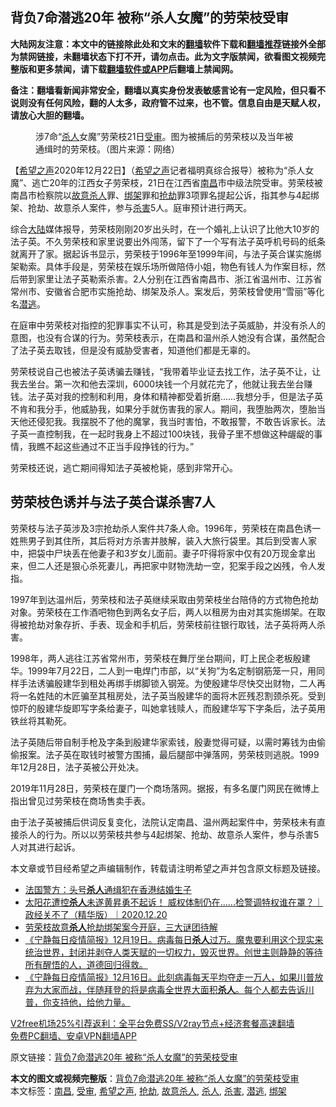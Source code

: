  <h2>背负7命潜逃20年 被称“杀人女魔”的劳荣枝受审</h2> <p class="notice"><b>大陆网友注意：本文中的链接除此处和文末的<a href="https://github.com/bannedbook/fanqiang" >翻墙</a>软件下载和<a href="https://github.com/killgcd/justmysocks/blob/master/README.md">翻墙推荐</a>链接外全部为禁网链接，未翻墙状态下打不开，请勿点击。此为文字版禁闻，欲看图文视频完整版和更多禁闻，请下载<a href="https://github.com/bannedbook/fanqiang">翻墙软件或APP</a>后翻墙上禁闻网。</p><p>备注：翻墙看新闻非常安全，翻墙以真实身份发表敏感言论有一定风险，但只看不说则没有任何风险，翻的人太多，政府管不过来，也不管。信息自由是天赋人权，请放心大胆的翻墙。</b></p>  <div class="entry"> <figure><figcaption>涉7命“<a href="https://www.bannedbook.org/bnews/tag/%E6%9D%80%E4%BA%BA/" class="st_tag internal_tag" rel="tag" title="标签 杀人 下的日志">杀人</a>女魔”劳荣枝21日<a href="https://www.bannedbook.org/bnews/tag/%E5%8F%97%E5%AE%A1/" class="st_tag internal_tag" rel="tag" title="标签 受审 下的日志">受审</a>。图为被捕后的劳荣枝以及当年被通缉时的劳荣枝。（图片来源：网络）</figcaption></figure> <p>【<span class='wp_keywordlink_affiliate'><a href="https://www.soundofhope.org" title="希望之声" target="_blank">希望之声</a></span>2020年12月22日】（<a href="https://www.bannedbook.org/bnews/tag/%e5%b8%8c%e6%9c%9b%e4%b9%8b%e5%a3%b0/" class="st_tag internal_tag" rel="tag" title="标签 希望之声 下的日志">希望之声</a>记者福明真综合报导）被称为“杀人女魔”、逃亡20年的江西女子劳荣枝，21日在江西省<a href="https://www.bannedbook.org/bnews/tag/%E5%8D%97%E6%98%8C/" class="st_tag internal_tag" rel="tag" title="标签 南昌 下的日志">南昌</a>市中级法院受审。劳荣枝被南昌市检察院以<a href="https://www.bannedbook.org/bnews/tag/%e6%95%85%e6%84%8f%e6%9d%80%e4%ba%ba/" class="st_tag internal_tag" rel="tag" title="标签 故意杀人 下的日志">故意杀人</a>罪、<a href="https://www.bannedbook.org/bnews/tag/%e7%bb%91%e6%9e%b6/" class="st_tag internal_tag" rel="tag" title="标签 绑架 下的日志">绑架</a>罪和<a href="https://www.bannedbook.org/bnews/tag/%e6%8a%a2%e5%8a%ab/" class="st_tag internal_tag" rel="tag" title="标签 抢劫 下的日志">抢劫</a>罪3项罪名提起公诉，指其参与4起绑架、抢劫、故意杀人案件，参与<a href="https://www.bannedbook.org/bnews/tag/%E6%9D%80%E5%AE%B3/" class="st_tag internal_tag" rel="tag" title="标签 杀害 下的日志">杀害</a>5人。庭审预计进行两天。</p> <p>综合<span class='wp_keywordlink_affiliate'><a href="https://www.bannedbook.org/" title="大陆" target="_blank">大陆</a></span>媒体报导，劳荣枝刚刚20岁出头时，在一个婚礼上认识了比他大10岁的法子英。不久劳荣枝和家里说要出外闯荡，留下了一个写有法子英呼机号码的纸条就离开了家。据起诉书显示，劳荣枝于1996年至1999年间，与法子英合谋实施绑架勒索。具体手段是，劳荣枝在娱乐场所做陪侍小姐，物色有钱人为作案目标，然后带到家里让法子英勒索杀害。2人分别在江西省南昌市、浙江省温州市、江苏省常州市、安徽省合肥市实施抢劫、绑架及杀人。案发后，劳荣枝曾使用“雪丽”等化名<a href="https://www.bannedbook.org/bnews/tag/%E6%BD%9C%E9%80%83/" class="st_tag internal_tag" rel="tag" title="标签 潜逃 下的日志">潜逃</a>。</p> <p>在庭审中劳荣枝对指控的犯罪事实不认可，称其是受到法子英威胁，并没有杀人的意图，也没有合谋的行为。劳荣枝表示，在南昌和温州杀人她没有合谋，虽然配合了法子英去取钱，但是没有威胁受害者，知道他们都是无辜的。</p>  <p>劳荣枝说自己也被法子英诱骗去赚钱，“我带着毕业证去找工作，法子英不让，让我去坐台。第一次和他去深圳，6000块钱一个月就花完了，他就让我去坐台赚钱。法子英对我的控制和利用，身体和精神都受着折磨&#8230;&#8230;我想分手，但是法子英不肯和我分手，他威胁我，如果分手就伤害我的家人。期间，我堕胎两次，堕胎当天他还侵犯我。我摆脱不了他的魔掌，我当时害怕，不敢报警，不敢告诉家长。法子英一直控制我，在一起时我身上不超过100块钱，我骨子里不想做这种龌龊的事情，我瞧不起这些通过不正当手段挣钱的行为。”</p> <p>劳荣枝还说，逃亡期间得知法子英被枪毙，感到非常开心。</p> <h2>劳荣枝色诱并与法子英合谋杀害7人</h2> <p>劳荣枝与法子英涉及3宗抢劫杀人案件共7条人命。1996年，劳荣枝在南昌色诱一姓熊男子到其住所，其后将对方杀害并肢解，装入大旅行袋里。其后到受害人家中，把袋中尸块丢在他妻子和3岁女儿面前。妻子吓得将家中仅有20万现金拿出来，但二人还是狠心杀死妻儿，再把家中财物洗劫一空，犯案手段之凶残，令人发指。</p>  <p>1997年到达温州后，劳荣枝和法子英继续采取由劳荣枝坐台陪侍的方式物色抢劫对象。劳荣枝在工作酒吧物色到两名女子后，两人以租房为由对其实施绑架。在取得被抢劫对象存折、手表、现金和手机后，劳荣枝前往银行取钱，法子英将两人杀害。</p> <p>1998年，两人逃往江苏省常州市，劳荣枝在舞厅坐台期间，盯上民企老板殷建华。1999年7月22日，二人到一电焊门市部，以“关狗”为名定制钢筋笼一只，用同样手法诱骗殷建华到租处再绑手绑脚锁入钢笼。为使殷建华尽快交出财物，二人再将一名姓陆的木匠骗至其租房处，法子英当殷建华的面将木匠残忍割颈杀死。受到惊吓的殷建华旋即写字条给妻子，叫她拿钱赎人，而殷建华写下字条后，法子英用铁丝将其勒死。</p> <p>法子英随后带自制手枪及字条到殷建华家索钱，殷妻觉得可疑，以需时筹钱为由偷偷报案。法子英在取钱时被警方围捕，最后腿部中弹落网，劳荣枝则逃脱。1999年12月28日，法子英被公开处决。</p>  <p>2019年11月28日，劳荣枝在厦门一个商场落网。据报，有多名厦门网民在微博上指出曾见过劳荣枝在商场售卖手表。</p> <p>由于法子英被捕后供词反复变化，法院认定南昌、温州两起案件中，劳荣枝未有直接杀人的行为。所以以劳荣枝共参与4起绑架、抢劫、故意杀人案件，参与杀害5人对其进行起诉。</p> <p>本文章或节目经希望之声编辑制作，转载请注明希望之声并包含原文标题及链接。</p>  <ul class='op-related-articles' title='相关阅读'> <li><a href='https://www.bannedbook.org/bnews/headline/20201221/1452353.html' target='_blank'>法国警方：头号<b>杀人</b>通缉犯在香港结婚生子</a></li> <li><a href='https://www.bannedbook.org/bnews/taiwannews/20201221/1452213.html' target='_blank'>太阳花遭控<b>杀人</b>未遂黄昇勇不起诉！ 威权体制仍在......检警调特权谁在罩？｜政经关不了（精华版）｜2020.12.20</a></li> <li><a href='https://www.bannedbook.org/bnews/baitai/20201221/1452056.html' target='_blank'>劳荣枝故意<b>杀人</b>抢劫绑架案今开庭，三大谜团待解</a></li> <li><a href='https://www.bannedbook.org/bnews/bannedvideo/20201220/1451411.html' target='_blank'>《宁静每日疫情简报》12月19日。病毒每日<b>杀人</b>过万。魔鬼要利用这个现实来统治世界，封闭并剥夺人类天赋的一切权力，毁灭世界。创世主则静静的等待所有醒悟的人，道德回归得救。</a></li> <li><a href='https://www.bannedbook.org/bnews/bannedvideo/20201217/1449565.html' target='_blank'>《宁静每日疫情简报》12月16日。此刻病毒每天平均夺走一万人，如果川普放弃为大家而战，伴随拜登的将是病毒全世界大面积<b>杀人</b>。每个人都去告诉川普，你支持他，给他力量。</a></li> </ul> <p class="texttj"> <a href="https://www.bannedbook.org/forum23/topic22702.html" target="_blank">V2free机场25%引荐返利：全平台免费SS/V2ray节点+经济套餐高速翻墙</a><br/> <a href="https://github.com/bannedbook/fanqiang/wiki/%E7%A6%81%E9%97%BB%E7%BD%91%E5%AE%89%E5%8D%93%E7%BF%BB%E5%A2%99%E6%96%B0%E9%97%BBAPP" target="_blank">免费PC翻墙、安卓VPN翻墙APP</a></p><p>原文链接：<a class="src_link"  href="https://www.soundofhope.org/post/456067" target="_blank">背负7命潜逃20年 被称“杀人女魔”的劳荣枝受审</a></p><a name='sharetosocial'></a>       <div><b>本文的图文或视频完整版</b>：<a href='https://www.bannedbook.org/bnews/comments/20201222/1452839.html'>背负7命潜逃20年 被称“杀人女魔”的劳荣枝受审</a></div>  </div><!--END ENTRY--> <div class="postfooter"> <div>本文标签：<a href="https://www.bannedbook.org/bnews/tag/%E5%8D%97%E6%98%8C/" rel="tag">南昌</a>, <a href="https://www.bannedbook.org/bnews/tag/%E5%8F%97%E5%AE%A1/" rel="tag">受审</a>, <a href="https://www.bannedbook.org/bnews/tag/%e5%b8%8c%e6%9c%9b%e4%b9%8b%e5%a3%b0/" rel="tag">希望之声</a>, <a href="https://www.bannedbook.org/bnews/tag/%e6%8a%a2%e5%8a%ab/" rel="tag">抢劫</a>, <a href="https://www.bannedbook.org/bnews/tag/%e6%95%85%e6%84%8f%e6%9d%80%e4%ba%ba/" rel="tag">故意杀人</a>, <a href="https://www.bannedbook.org/bnews/tag/%E6%9D%80%E4%BA%BA/" rel="tag">杀人</a>, <a href="https://www.bannedbook.org/bnews/tag/%E6%9D%80%E5%AE%B3/" rel="tag">杀害</a>, <a href="https://www.bannedbook.org/bnews/tag/%E6%BD%9C%E9%80%83/" rel="tag">潜逃</a>, <a href="https://www.bannedbook.org/bnews/tag/%e7%bb%91%e6%9e%b6/" rel="tag">绑架</a></div>  </div><!--END POSTFOOTER--> 